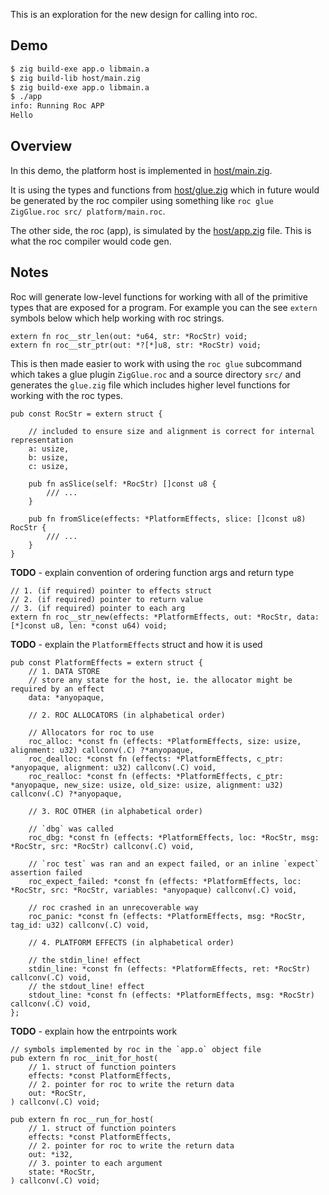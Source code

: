 
This is an exploration for the new design for calling into roc.

## Demo

```sh
$ zig build-exe app.o libmain.a
$ zig build-lib host/main.zig
$ zig build-exe app.o libmain.a
$ ./app
info: Running Roc APP
Hello
```

## Overview

In this demo, the platform host is implemented in [host/main.zig](host/main.zig).

It is using the types and functions from [host/glue.zig](host/glue.zig) which in future would be generated by the roc compiler using something like `roc glue ZigGlue.roc src/ platform/main.roc`.

The other side, the roc (app), is simulated by the [host/app.zig](host/app.zig) file. This is what the roc compiler would code gen.

## Notes

Roc will generate low-level functions for working with all of the primitive types that are exposed for a program. For example you can the see `extern` symbols below which help working with roc strings.

```
extern fn roc__str_len(out: *u64, str: *RocStr) void;
extern fn roc__str_ptr(out: *?[*]u8, str: *RocStr) void;
```

This is then made easier to work with using the `roc glue` subcommand which takes a glue plugin `ZigGlue.roc` and a source directory `src/` and generates the `glue.zig` file which includes higher level functions for working with the roc types.

```zig
pub const RocStr = extern struct {

    // included to ensure size and alignment is correct for internal representation
    a: usize,
    b: usize,
    c: usize,

    pub fn asSlice(self: *RocStr) []const u8 {
        /// ...
    }

    pub fn fromSlice(effects: *PlatformEffects, slice: []const u8) RocStr {
        /// ...
    }
}
```

**TODO** - explain convention of ordering function args and return type

```zig
// 1. (if required) pointer to effects struct
// 2. (if required) pointer to return value
// 3. (if required) pointer to each arg
extern fn roc__str_new(effects: *PlatformEffects, out: *RocStr, data: [*]const u8, len: *const u64) void;
```

**TODO** - explain the `PlatformEffects` struct and how it is used

```zig
pub const PlatformEffects = extern struct {
    // 1. DATA STORE
    // store any state for the host, ie. the allocator might be required by an effect
    data: *anyopaque,

    // 2. ROC ALLOCATORS (in alphabetical order)

    // Allocators for roc to use
    roc_alloc: *const fn (effects: *PlatformEffects, size: usize, alignment: u32) callconv(.C) ?*anyopaque,
    roc_dealloc: *const fn (effects: *PlatformEffects, c_ptr: *anyopaque, alignment: u32) callconv(.C) void,
    roc_realloc: *const fn (effects: *PlatformEffects, c_ptr: *anyopaque, new_size: usize, old_size: usize, alignment: u32) callconv(.C) ?*anyopaque,

    // 3. ROC OTHER (in alphabetical order)

    // `dbg` was called
    roc_dbg: *const fn (effects: *PlatformEffects, loc: *RocStr, msg: *RocStr, src: *RocStr) callconv(.C) void,

    // `roc test` was ran and an expect failed, or an inline `expect` assertion failed
    roc_expect_failed: *const fn (effects: *PlatformEffects, loc: *RocStr, src: *RocStr, variables: *anyopaque) callconv(.C) void,

    // roc crashed in an unrecoverable way
    roc_panic: *const fn (effects: *PlatformEffects, msg: *RocStr, tag_id: u32) callconv(.C) void,

    // 4. PLATFORM EFFECTS (in alphabetical order)

    // the stdin_line! effect
    stdin_line: *const fn (effects: *PlatformEffects, ret: *RocStr) callconv(.C) void,
    // the stdout_line! effect
    stdout_line: *const fn (effects: *PlatformEffects, msg: *RocStr) callconv(.C) void,
};
```

**TODO** - explain how the entrpoints work

```zig
// symbols implemented by roc in the `app.o` object file
pub extern fn roc__init_for_host(
    // 1. struct of function pointers
    effects: *const PlatformEffects,
    // 2. pointer for roc to write the return data
    out: *RocStr,
) callconv(.C) void;

pub extern fn roc__run_for_host(
    // 1. struct of function pointers
    effects: *const PlatformEffects,
    // 2. pointer for roc to write the return data
    out: *i32,
    // 3. pointer to each argument
    state: *RocStr,
) callconv(.C) void;
```
